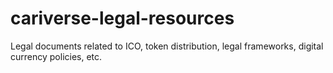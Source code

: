 # cariverse-legal-resources
Legal documents related to ICO, token distribution, legal frameworks, digital currency policies, etc.
